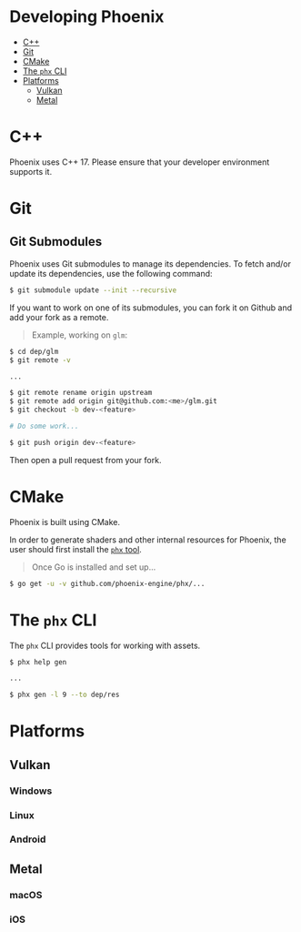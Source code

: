 # Developing Phoenix

- [C++](#c++)
- [Git](#git)
- [CMake](#cmake)
- [The `phx` CLI](#the-phx-cli)
- [Platforms](#platforms)
  - [Vulkan](#vulkan)
  - [Metal](#metal)

# C++

Phoenix uses C++ 17.  Please ensure that your developer environment
supports it.

# Git

## Git Submodules

Phoenix uses Git submodules to manage its dependencies.  To fetch and/or
update its dependencies, use the following command:

```sh
$ git submodule update --init --recursive
```

If you want to work on one of its submodules, you can fork it on Github
and add your fork as a remote.

> Example, working on `glm`:

```sh
$ cd dep/glm
$ git remote -v

...

$ git remote rename origin upstream
$ git remote add origin git@github.com:<me>/glm.git
$ git checkout -b dev-<feature>

# Do some work...

$ git push origin dev-<feature>

```

Then open a pull request from your fork.

# CMake

Phoenix is built using CMake.  

In order to generate shaders and other internal resources for Phoenix,
the user should first install the [`phx` tool](https://github.com/phoenix-engine/phx).

> Once Go is installed and set up...

```sh
$ go get -u -v github.com/phoenix-engine/phx/...
```

# The `phx` CLI

The `phx` CLI provides tools for working with assets.

```sh
$ phx help gen

...

$ phx gen -l 9 --to dep/res
```

# Platforms

## Vulkan

### Windows

### Linux

### Android

## Metal

### macOS

### iOS

